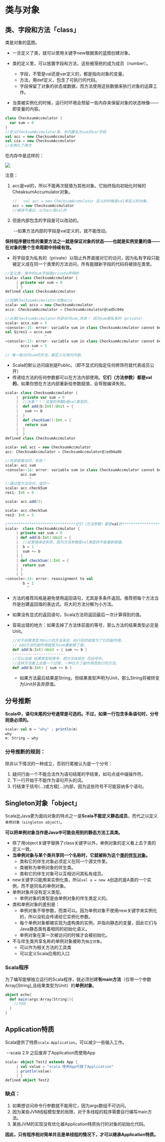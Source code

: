 # 类与对象

## 类、字段和方法「class」

类是对象的蓝图。

- 一旦定义了类，就可以使用关键字new根据类的蓝图创建对象。
- 类的定义里，可以放置字段和方法，这些被笼统的成为成员（number）。
  - 字段，不管是val还是var定义的，都是指向对象的变量。
  - 方法，用def定义，包含了可执行的代码。
  - 字段保留了对象的状态或数据，而方法使用这些数据来执行对象的运算工作。

- 当类被实例化的时候，运行时环境会预留一些内存来保留对象的状态映像——即变量的内容。

```scala
class ChecksumAccmulator {
  var sum = 0
}
//定义ChecksumAccmulator类，并内置名为sum的var字段
val acc = new ChecksumAccmulator
val csa = new ChecksumAccmulator
//实例化了两次
```

在内存中是这样的：

![](../png/实例化对象.png)

注意：

1. acc是val的，所以不能再次赋值为其他对象。它始终指向初始化时候的CheaksumAccumulator对象。	

   ```scala
   //	val acc = new ChecksumAccmulator 定义的时候是val来定义的对象。
   acc = new ChecksumAccmulator
   //编译不通过，以为acc是val的
   ```

2. 但是内部包含的字段是可以改动的。

   ​	--如果方法内部的字段是val定义的，就不能改动。



**保持程序健壮性的重要方法之一就是保证对象的状态——也就是实例变量的值——在对象的整个生命周期中持续有效。**

- 将字段变为私有的（private）以阻止外界直接对它的访问，因为私有字段只能被定义成在同一个类里的方法访问，所有能跟新字段的代码将被锁在类里。

```scala
//定义类，类中的sum字段是private声明的
scala> class ChecksumAccmulator {
     | private var sum = 0
     | }
defined class ChecksumAccmulator

//创建ChecksumAccmulator对象accx
scala> val accx = new ChecksumAccmulator
accx: ChecksumAccmulator = ChecksumAccmulator@6ad5c04e

//从类ChecksumAccmulator外部访问sum,失败！ 因为sum是私有的（private）
scala> accx.sum = 5
<console>:15: error: variable sum in class ChecksumAccmulator cannot be accessed in ChecksumAccmulator
val $ires1 = accx.sum
                  ^
<console>:13: error: variable sum in class ChecksumAccmulator cannot be accessed in ChecksumAccmulator
       accx.sum = 5
            ^
// 唯一能访问sum的方法，都定义在类的内部。
```

- Scala的默认访问级别是Public。（即不显式的指定任何修饰符就代表成员公开）
- 传递给方法的任何参数都可以在方法内部使用。**它们（方法参数）都是val的**，如果你想在方法内部重新给参数赋值，会导致编译失败。

```scala
scala> class ChecksumAccmulator {
     |  private var sum = 0
     |	//注意！！！这里的参数b是val类型的。
     |  def add(b:Int):Unit = {
     |   sum += b
     |  }
     |  def checkSum():Int = {
     |   return sum
     |  }
     |  }
defined class ChecksumAccmulator

scala> val acc = new ChecksumAccmulator
acc: ChecksumAccmulator = ChecksumAccmulator@2ed94a8b

//外部直接访问，失败！
scala> acc.sum
<console>:14: error: variable sum in class ChecksumAccmulator cannot be accessed in ChecksumAccmulator
       acc.sum
           ^
//通过类方法访问，成功～
scala> acc.checkSum
res1: Int = 0

scala> acc.add(5)

scala> acc.checkSum
res3: Int = 5

/*******************************它们（方法参数）都是val的************************************************/
scala>  class ChecksumAccmulator {
     | private var sum = 0
     | def add(b:Int):Unit = {
     | 	//这里编译会失败，因为方法参数是val类型的不能重新赋值。
     |  b = 1	
     |  sum += b
     | }
     | def checkSum():Int = {
     |  return sum
     | }
     | }
<console>:14: error: reassignment to val
        b = 1
          ^
```

- 方法的推荐风格是避免使用返回语句，尤其是多条件返回。推荐把每个方法当作是创建返回值的表达式。将大的方法分解为小方法。

- 如果没有显式的返回语句，Scala方法将返回最后一次计算得到的值。

- 容易出错的地方：如果去掉了方法体前面的等号，那么方法的结果类型必定是Unit。
  
  ```scala
  //对于结果类型为Unit的方法来说，执行目的就是为了它的副作用。
  // add方法的副作用就是为sum重新赋了值。
  def add(b:Int):Unit = { sum += b }
  ------------------------
  //可以去掉 结果类型和等号，把方法体放在 花括号中。
  //这样方法看上去像一个过程，一种仅为了副作用而执行的方法。
  def add(b:Int) { sum += b }
  ```
  
  - 如果方法最后结果是String，但结果类型声明为Unit，那么String将被转变为Unit并丢弃原值。



## 分号推断

**Scala中，语句末尾的分号通常是可选的。不过，如果一行包含多条语句时，分号则是必须的。**

```scala
scala> val m = "why" ; println(m)
why
m: String = why
```

### 分号推断的规则：

除非以下情况的一种成立，否则行尾被认为是一个分号：

1. 疑问行由一个不能合法作为语句结尾的字结束，如句点或中缀操作符。
2. 下一行开始于不能作为语句开头的词。
3. 行结束于括号(...)或方框[...]内部，因为这些符号不可能容纳多个语句。



## Singleton对象「object」

Scala比Java更为面向对象的特点之一是**Scala不能定义静态成员**，而代之以定义`单例对象（singleton object）`。

**可以把单例对象当作是Java中可能会用到的静态方法工具类。**

- 除了用object关键字替换了class关键字以外，单例对象的定义看上去于类的定义一致。
- **当单例对象与某个类共享同一个名称时，它就被称为这个<u>类的伴生对象</u>。**
  - 类和它的伴生对象必须定义在同一个源文件里。
  - 类被称为单例对象的伴生类。
  - 类和它的伴生对象可以互相访问其私有成员。
- new关键字只能用来实例化类，所以`val a = new A`创造的是A类的一个实例，而不是同名的单例对象。
- 单例对象并没有定义类型。
  - 单例对象的类型是由单例对象的伴生类定义的。
- 类和单例对象的差别是：
  - 单例对象不带参数，而类可以。因为单例对象不使用new关键字来实例化的，所以没机会传递给它实例化参数。
  - 每个单例对象都被实现为虚构类的实例，并指向静态的变量，因此它们与Java静态类有着相同的初始化语义。
  - 单例对象在第一次被访问的时候才会被初始化。
- 不与伴生类共享名称的单例对象被称为`独立对象`。
  - 可以作为相关方法的工具类
  - 可以定义Scala应用的入口

### Scala程序

为了编写能够独立运行的Scala程序，就必须创建**有main方法**（仅带一个参数Array[String],且结果类型为Unit）的**单例对象**。

```scala
object echo{
  def main(args:Array[String]){
    //代码
  }
}
```



## Application特质

Scala提供了特质`scala.Application`，可以减少一些输入工作。

​	--scala 2.9 之后废弃了Application而使用App

```scala
scala> object Test2 extends App {
     | val value = "scala 使用App代替了Application"
     | println(value)
     | }
defined object Test2
```



### 缺点：

1. 如果想访问命令行参数就不能用它，因为args数组不可访问。
2. 因为某些JVM线程模型里的局限，对于多线程的程序需要自行编写main方法。
3. 某些JVM的实现没有优化被Application特质执行的对象的初始化代码。

**因此，只有程序相对简单并且是单线程的情况下，才可以继承Application特质。**